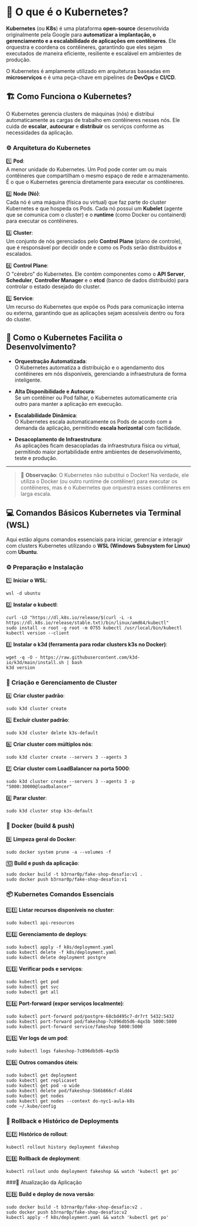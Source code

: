 # 🚀 O que é o Kubernetes?

**Kubernetes** (ou **K8s**) é uma plataforma **open-source** desenvolvida originalmente pela Google para **automatizar a implantação, o gerenciamento e a escalabilidade de aplicações em contêineres**. Ele orquestra e coordena os contêineres, garantindo que eles sejam executados de maneira eficiente, resiliente e escalável em ambientes de produção.

O Kubernetes é amplamente utilizado em arquiteturas baseadas em **microserviços** e é uma peça-chave em pipelines de **DevOps** e **CI/CD**.

## 🏗️ Como Funciona o Kubernetes?

O Kubernetes gerencia clusters de máquinas (nós) e distribui automaticamente as cargas de trabalho em contêineres nesses nós. Ele cuida de **escalar**, **autocurar** e **distribuir** os serviços conforme as necessidades da aplicação.

### ⚙️ Arquitetura do Kubernetes

1️⃣ **Pod**:  
A menor unidade do Kubernetes. Um Pod pode conter um ou mais contêineres que compartilham o mesmo espaço de rede e armazenamento. É o que o Kubernetes gerencia diretamente para executar os contêineres.

2️⃣ **Node (Nó)**:  
Cada nó é uma máquina (física ou virtual) que faz parte do cluster Kubernetes e que hospeda os Pods. Cada nó possui um **Kubelet** (agente que se comunica com o cluster) e o **runtime** (como Docker ou containerd) para executar os contêineres.

3️⃣ **Cluster**:  
Um conjunto de nós gerenciados pelo **Control Plane** (plano de controle), que é responsável por decidir onde e como os Pods serão distribuídos e escalados.

4️⃣ **Control Plane**:  
O "cérebro" do Kubernetes. Ele contém componentes como o **API Server**, **Scheduler**, **Controller Manager** e o **etcd** (banco de dados distribuído) para controlar o estado desejado do cluster.

5️⃣ **Service**:  
Um recurso do Kubernetes que expõe os Pods para comunicação interna ou externa, garantindo que as aplicações sejam acessíveis dentro ou fora do cluster.

## 🔄 Como o Kubernetes Facilita o Desenvolvimento?

- **Orquestração Automatizada**:  
  O Kubernetes automatiza a distribuição e o agendamento dos contêineres em nós disponíveis, gerenciando a infraestrutura de forma inteligente.

- **Alta Disponibilidade e Autocura**:  
  Se um contêiner ou Pod falhar, o Kubernetes automaticamente cria outro para manter a aplicação em execução.

- **Escalabilidade Dinâmica**:  
  O Kubernetes escala automaticamente os Pods de acordo com a demanda da aplicação, permitindo **escala horizontal** com facilidade.

- **Desacoplamento de Infraestrutura**:  
  As aplicações ficam desacopladas da infraestrutura física ou virtual, permitindo maior portabilidade entre ambientes de desenvolvimento, teste e produção.

---

> 📌 **Observação**: O Kubernetes não substitui o Docker! Na verdade, ele utiliza o Docker (ou outro runtime de contêiner) para executar os contêineres, mas é o Kubernetes que orquestra esses contêineres em larga escala.

## 💻 Comandos Básicos Kubernetes via Terminal (WSL)

Aqui estão alguns comandos essenciais para iniciar, gerenciar e interagir com clusters Kubernetes utilizando o **WSL (Windows Subsystem for Linux)** com **Ubuntu**.

### ⚙️ Preparação e Instalação

1️⃣ **Iniciar o WSL**:
```
wsl -d ubuntu
```
2️⃣ **Instalar o kubectl**:
```
curl -LO "https://dl.k8s.io/release/$(curl -L -s https://dl.k8s.io/release/stable.txt)/bin/linux/amd64/kubectl"
sudo install -o root -g root -m 0755 kubectl /usr/local/bin/kubectl
kubectl version --client
```
3️⃣ **Instalar o k3d (ferramenta para rodar clusters k3s no Docker)**:
```
wget -q -O - https://raw.githubusercontent.com/k3d-io/k3d/main/install.sh | bash
k3d version
```

### 🚀 Criação e Gerenciamento de Cluster

4️⃣ **Criar cluster padrão**:
```
sudo k3d cluster create
```
5️⃣ **Excluir cluster padrão**:
```
sudo k3d cluster delete k3s-default
```
6️⃣ **Criar cluster com múltiplos nós**:
```
sudo k3d cluster create --servers 3 --agents 3
```
7️⃣ **Criar cluster com LoadBalancer na porta 5000**:
```
sudo k3d cluster create --servers 3 --agents 3 -p "5000:30000@loadbalancer"
```
8️⃣ **Parar cluster**:
```
sudo k3d cluster stop k3s-default
```

### 🐳 Docker (build & push)

9️⃣ **Limpeza geral do Docker**:
```
sudo docker system prune -a --volumes -f
```
🔟 **Build e push da aplicação**:
```
sudo docker build -t b3rnar0p/fake-shop-desafio:v1 .
sudo docker push b3rnar0p/fake-shop-desafio:v1
```

### 📦 Kubernetes Comandos Essenciais

1️⃣1️⃣ **Listar recursos disponíveis no cluster**:
```
sudo kubectl api-resources
```
1️⃣2️⃣ **Gerenciamento de deploys**:
```
sudo kubectl apply -f k8s/deployment.yaml
sudo kubectl delete -f k8s/deployment.yaml
sudo kubectl delete deployment postgre
```
1️⃣3️⃣ **Verificar pods e serviços**:
```
sudo kubectl get pod
sudo kubectl get svc
sudo kubectl get all
```
1️⃣4️⃣ **Port-forward (expor serviços localmente)**:
```
sudo kubectl port-forward pod/postgre-68cbd495c7-dr7rt 5432:5432
sudo kubectl port-forward pod/fakeshop-7c896db5d6-4qx5b 5000:5000
sudo kubectl port-forward service/fakeshop 5000:5000
```
1️⃣5️⃣ **Ver logs de um pod**:
```
sudo kubectl logs fakeshop-7c896db5d6-4qx5b
```
1️⃣6️⃣ **Outros comandos úteis**:
```
sudo kubectl get deployment
sudo kubectl get replicaset
sudo kubectl get pod -o wide
sudo kubectl delete pod/fakeshop-5b6b866cf-4ldd4
sudo kubectl get nodes
sudo kubectl get nodes --context do-nyc1-aula-k8s
code ~/.kube/config
```
### 🔄 Rollback e Histórico de Deployments

1️⃣7️⃣ **Histórico de rollout**:
```
kubectl rollout history deployment fakeshop
```
1️⃣8️⃣ **Rollback de deployment**:
```
kubectl rollout undo deployment fakeshop && watch 'kubectl get po'
```

###🚀 Atualização da Aplicação

1️⃣9️⃣ **Build e deploy de nova versão**:
```
sudo docker build -t b3rnar0p/fake-shop-desafio:v2 .
sudo docker push b3rnar0p/fake-shop-desafio:v2
kubectl apply -f k8s/deployment.yaml && watch 'kubectl get po'
```
